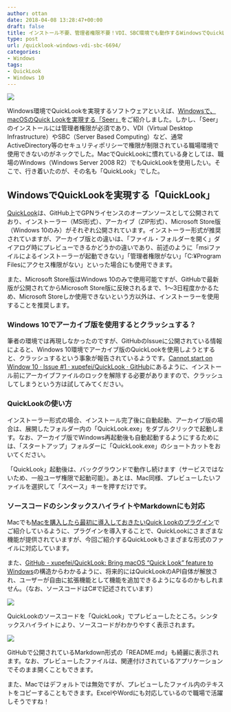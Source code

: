 ```yaml
---
author: ottan
date: 2018-04-08 13:28:47+00:00
draft: false
title: インストール不要、管理者権限不要！VDI、SBC環境でも動作するWindowsでQuickLookを実現する「QuickLook」
type: post
url: /quicklook-windows-vdi-sbc-6694/
categories:
- Windows
tags:
- QuickLook
- Windows 10
---
```


![](/images/2018/04/180408-5aca13741dea3.jpg)






Windows環境でQuickLookを実現するソフトウェアといえば、[Windowsで、macOSのQuick Lookを実現する「Seer」](/windows-osx-like-quick-look-seer-6850/)をご紹介しました。しかし、「Seer」のインストールには管理者権限が必須であり、VDI（Virtual Desktop Infrastructure）やSBC（Server Based Computing）など、通常ActiveDirectory等のセキュリティポリシーで権限が制限されている職場環境で使用できないのがネックでした。MacでQuickLookに慣れている身としては、職場のWindows（Windows Server 2008 R2）でもQuickLookを使用したい。そこで、行き着いたのが、その名も「QuickLook」でした。





## WindowsでQuickLookを実現する「QuickLook」





[QuickLook](http://pooi.moe/QuickLook/)は、GitHub上でGPNライセンスのオープンソースとして公開されており、インストーラー（MSI形式）、アーカイブ（ZIP形式）、Microsoft Store版（Windows 10のみ）がそれぞれ公開されています。インストーラー形式が推奨されていますが、アーカイブ版との違いは、「ファイル・フォルダーを開く」ダイアログ時にプレビューできるかどうかの違いであり、前述のように「msiファイルによるインストーラーが起動できない」「管理者権限がない」「C:¥Program Filesにアクセス権限がない」といった場合にも使用できます。





また、Microsoft Store版はWindows 10のみで使用可能ですが、GitHubで最新版が公開されてからMicrosoft Store版に反映されるまで、1〜3日程度かかるため、Microsoft Storeしか使用できないという方以外は、インストーラーを使用することを推奨します。





### Windows 10でアーカイブ版を使用するとクラッシュする？





筆者の環境では再現しなかったのですが、GitHubのIssueに公開されている情報によると、Windows 10環境でアーカイブ版のQuickLookを使用しようとすると、クラッシュするという事象が報告されているようです。[Cannot start on Window 10 · Issue #1 · xupefei/QuickLook · GitHub](https://github.com/xupefei/QuickLook/issues/1)にあるように、インストール前にアーカイブファイルのロックを解除する必要がありますので、クラッシュしてしまうという方は試してみてください。





### QuickLookの使い方





インストーラー形式の場合、インストール完了後に自動起動、アーカイブ版の場合は、展開したフォルダー内の「QuickLook.exe」をダブルクリックで起動します。なお、アーカイブ版でWindows再起動後も自動起動するようにするためには、「スタートアップ」フォルダーに「QuickLook.exe」のショートカットをおいてください。





「QuickLook」起動後は、バックグラウンドで動作し続けます（サービスではないため、一般ユーザ権限で起動可能）。あとは、Mac同様、プレビューしたいファイルを選択して「スペース」キーを押すだけです。





### ソースコードのシンタックスハイライトやMarkdownにも対応





Macでも[Macを購入したら最初に導入しておきたいQuick Lookのプラグイン](/quick-look-plugin-78/)でご紹介しているように、プラグインを導入することで、QuickLookにさまざまな機能が提供されていますが、今回ご紹介するQuickLookもさまざまな形式のファイルに対応しています。





また、[GitHub - xupefei/QuickLook: Bring macOS “Quick Look” feature to Windows](https://github.com/xupefei/QuickLook)の構造からわかるように、将来的にはQuickLookのAPI自体が解放され、ユーザーが自由に拡張機能として機能を追加できるようになるのかもしれません。（なお、ソースコードはC#で記述されています）





![](/images/2018/04/180408-5aca137ce94f1.png)






QuickLookのソースコードを「QuickLook」でプレビューしたところ。シンタックスハイライトにより、ソースコードがわかりやすく表示されます。





![](/images/2018/04/180408-5aca1385250c3.png)






GitHubで公開されているMarkdown形式の「README.md」も綺麗に表示されます。なお、プレビューしたファイルは、関連付けされているアプリケーションでそのまま開くこともできます。





また、Macではデフォルトでは無効ですが、プレビューしたファイル内のテキストをコピーすることもできます。ExcelやWordにも対応しているので職場で活躍しそうですね！
